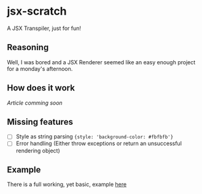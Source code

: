 # jsx-scratch
A JSX Transpiler, just for fun!

## Reasoning

Well, I was bored and a JSX Renderer seemed like an easy enough project for a monday's afternoon.

## How does it work

*Article comming soon*

## Missing features

- [ ] Style as string parsing `{style: 'background-color: #fbfbfb'}`
- [ ] Error handling (Either throw exceptions or return an unsuccessful rendering object)

## Example

There is a full working, yet basic, example [here](https://codepen.io/jpichardo/pen/yqXbeq?editors=0010#0)

